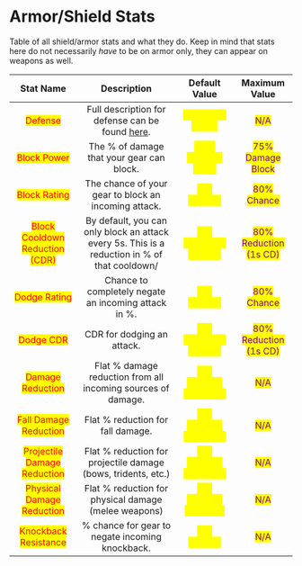 # Armor/Shield Stats

Table of all shield/armor stats and what they do. Keep in mind that stats here do not necessarily _have_ to be on armor only, they can appear on weapons as well.

|                            Stat Name                           |                                          Description                                          |                      Default Value                      |                       Maximum Value                      |
| :------------------------------------------------------------: | :-------------------------------------------------------------------------------------------: | :-----------------------------------------------------: | :------------------------------------------------------: |
|             <mark style="color:red;">Defense</mark>            |              Full description for defense can be found [here](defense-rating.md).             |   <mark style="color:yellow;">0 Defense Points</mark>   |          <mark style="color:purple;">N/A</mark>          |
|           <mark style="color:red;">Block Power</mark>          |                           The % of damage that your gear can block.                           |   <mark style="color:yellow;">25% Damage Block</mark>   |    <mark style="color:purple;">75% Damage Block</mark>   |
|          <mark style="color:red;">Block Rating</mark>          |                      The chance of your gear to block an incoming attack.                     |       <mark style="color:yellow;">0% Chance</mark>      |       <mark style="color:purple;">80% Chance</mark>      |
| <mark style="color:red;">Block Cooldown Reduction (CDR)</mark> | By default, you can only block an attack every 5s. This is a reduction in % of that cooldown/ | <mark style="color:yellow;">0% Reduction (5s CD)</mark> | <mark style="color:purple;">80% Reduction (1s CD)</mark> |
|          <mark style="color:red;">Dodge Rating</mark>          |                      Chance to completely negate an incoming attack in %.                     |       <mark style="color:yellow;">0% Chance</mark>      |       <mark style="color:purple;">80% Chance</mark>      |
|            <mark style="color:red;">Dodge CDR</mark>           |                                   CDR for dodging an attack.                                  | <mark style="color:yellow;">0% Reduction (5s CD)</mark> | <mark style="color:purple;">80% Reduction (1s CD)</mark> |
|        <mark style="color:red;">Damage Reduction</mark>        |                  Flat % damage reduction from all incoming sources of damage.                 |  <mark style="color:yellow;">0% Damage Reduction</mark> |          <mark style="color:purple;">N/A</mark>          |
|      <mark style="color:red;">Fall Damage Reduction</mark>     |                               Flat % reduction for fall damage.                               |  <mark style="color:yellow;">0% Damage Reduction</mark> |          <mark style="color:purple;">N/A</mark>          |
|   <mark style="color:red;">Projectile Damage Reduction</mark>  |                 Flat % reduction for projectile damage (bows, tridents, etc.)                 |  <mark style="color:yellow;">0% Damage Reduction</mark> |          <mark style="color:purple;">N/A</mark>          |
|    <mark style="color:red;">Physical Damage Reduction</mark>   |                      Flat % reduction for physical damage (melee weapons)                     |  <mark style="color:yellow;">0% Damage reduction</mark> |          <mark style="color:purple;">N/A</mark>          |
|      <mark style="color:red;">Knockback Resistance</mark>      |                        % chance for gear to negate incoming knockback.                        |       <mark style="color:yellow;">0% Chance</mark>      |          <mark style="color:purple;">N/A</mark>          |
